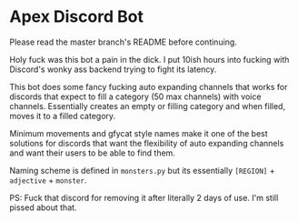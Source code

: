 Apex Discord Bot
=========


Please read the master branch's README before continuing.

Holy fuck was this bot a pain in the dick. I put 10ish hours into fucking with Discord's wonky ass backend trying to fight its latency.

This bot does some fancy fucking auto expanding channels that works for discords that expect to fill a category (50 max channels) with voice channels. Essentially creates an empty or filling category and when filled, moves it to a filled category.

Minimum movements and gfycat style names make it one of the best solutions for discords that want the flexibility of auto expanding channels and want their users to be able to find them.

Naming scheme is defined in `monsters.py` but its essentially `[REGION]` + `adjective` + `monster`.

PS: Fuck that discord for removing it after literally 2 days of use. I'm still pissed about that. 